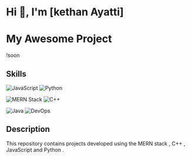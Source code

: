 # Hi 👋, I'm [kethan Ayatti]

# My Awesome Project
!soon
## Skills

![JavaScript](https://img.shields.io/badge/JavaScript-FFD43B?style=for-the-badge&logo=javascript&logoColor=white)
![Python](https://img.shields.io/badge/Python-3776AB?style=for-the-badge&logo=python&logoColor=white)

![MERN Stack](https://img.shields.io/badge/MERN%20Stack-00B140?style=for-the-badge&logo=MongoDB&logoColor=white) 
![C++](https://img.shields.io/badge/C%2B%2B-00599C?style=for-the-badge&logo=c%2B%2B&logoColor=white)

![Java](https://img.shields.io/badge/Java-007396?style=for-the-badge&logo=java&logoColor=white)
![DevOps](https://img.shields.io/badge/DevOps-000000?style=for-the-badge&logo=devops&logoColor=white)


## Description
This repository contains projects developed using the MERN stack , C++ , JavaScript and Python .

